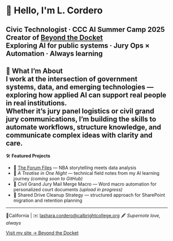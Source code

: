 # 👋 Hello, I'm L. Cordero

**Civic Technologist** · CCC AI Summer Camp 2025  
**Creator of [Beyond the Docket](https://sites.google.com/view/beyondthedocket/home)**  
Exploring AI for public systems · Jury Ops × Automation · Always learning
---
🧭 **What I’m About**  
I work at the intersection of government systems, data, and emerging technologies — exploring how applied AI can support real people in real institutions.  
Whether it’s jury panel logistics or civil grand jury communications, I’m building the skills to automate workflows, structure knowledge, and communicate complex ideas with clarity and care.
---
🛠️ **Featured Projects**
- 📂 [The Forum Files](https://theforumfiles.substack.com/) — NBA storytelling meets data analysis
- 🧠 *A Treatise in One Night* — technical field notes from my AI learning journey *(coming soon to GitHub)*
- 🧾 Civil Grand Jury Mail Merge Macro — Word macro automation for personalized court documents *(upload in progress)*
- 🧹 Shared Drive Cleanup Strategy — structured approach for SharePoint migration and retention planning
---
📍California | ✉️ lashara.cordero@calbrightcollege.org 
🖋️ *Supernote love, always*

[Visit my site → Beyond the Docket](https://sites.google.com/view/beyondthedocket/home)
